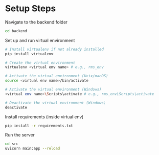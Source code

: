 # Setup Steps
Navigate to the backend folder
```sh
cd backend
```

Set up and run virtual environment
```sh
# Install virtualenv if not already installed
pip install virtualenv

# Create the virtual environment
virtualenv <virtual env name> # e.g., rms_env

# Activate the virtual environment (Unix/macOS)
source <virtual env name>/bin/activate

# Activate the virtual environment (Windows)
<virtual env name>\Scripts\activate # e.g., rms_env\Scripts\activate

# Deactivate the virtual environment (Windows)
deactivate

```
Install requirements (inside virtual env)
```sh
pip install -r requirements.txt
```

Run the server
```sh
cd src
uvicorn main:app --reload
```
